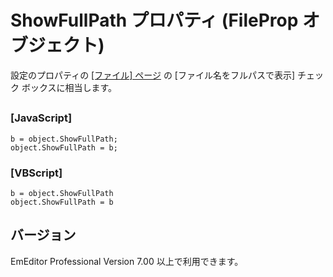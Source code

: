 # ShowFullPath プロパティ (FileProp オブジェクト)

設定のプロパティの [\[ファイル\] ページ](../../dlg/properties/file/index) の \[ファイル名をフルパスで表示\] チェック ボックスに相当します。

## 

### \[JavaScript\]

```
b = object.ShowFullPath;
object.ShowFullPath = b;
```

### \[VBScript\]

```
b = object.ShowFullPath
object.ShowFullPath = b
```

## バージョン

EmEditor Professional Version 7.00 以上で利用できます。
